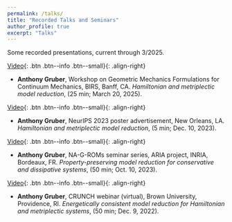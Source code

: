 ```yaml
---
permalink: /talks/
title: "Recorded Talks and Seminars"
author_profile: true
excerpt: "Talks"
---
```


Some recorded presentations, current through 3/2025.

[Video](http://www.birs.ca/events/2025/5-day-workshops/25w5441/videos/watch/202503201558-Gruber.html){: .btn .btn--info .btn--small}{: .align-right}
- **Anthony Gruber**, Workshop on Geometric Mechanics Formulations for Continuum Mechanics, BIRS, Banff, CA. *Hamiltonian and metriplectic model reduction*, (25 min; March 20, 2025).

[Video](https://slideslive.com/39009240/rversible-and-irreversible-bracketbased-dynamics-for-deep-graph-neural-networks?ref=speaker-18597){: .btn .btn--info .btn--small}{: .align-right}
- **Anthony Gruber**, NeurIPS 2023 poster advertisement, New Orleans, LA. *Hamiltonian and metriplectic model reduction*, (5 min; Dec. 10, 2023).

[Video](https://www.youtube.com/watch?v=k-XQqkfPPdc){: .btn .btn--info .btn--small}{: .align-right}
- **Anthony Gruber**, NA-G-ROMs seminar series, ARIA project, INRIA, Bordeaux,
FR. *Property-preserving model reduction for conservative and dissipative systems*, (50 min; Oct. 10, 2023).

[Video](https://www.youtube.com/watch?v=k-XQqkfPPdc){: .btn .btn--info .btn--small}{: .align-right}
- **Anthony Gruber**, CRUNCH webinar (virtual), Brown University, Providence, RI. *Energetically consistent model reduction for Hamiltonian and metriplectic systems*, (50 min; Dec. 9, 2022).


<!-- 
## Invited Presentations  
[Slides](/files/slides/Colloquium_Fall_2021.pdf){: .btn .btn--info .btn--small}{: .align-right}
- **Anthony Gruber**, Colloquium talk, Texas Tech University, Lubbock. *Some nonlinear PDEs in computer graphics and data science*, (50 min; Sep 29, 2021).

[Slides](/files/slides/Cameron.pdf){: .btn .btn--info .btn--small}{: .align-right}
-  **Anthony Gruber**.  Invited Talk, Cameron University Mathematics Seminar Series, Lawton, OK (virtual).  *Calculus for Computer Graphics and Data Science*, (50 min; Oct. 19, 2021).

[Slides](/files/slides/Siam_SEAS.pdf){: .btn .btn--info .btn--small}{: .align-right}
-  **Anthony Gruber**.  Invited Talk, SIAM Southeastern Atlantic Section, special session on Deep Learning Methods for Data Driven Models, Auburn University, Auburn, AL, Sep. 17-18, 2021.  *Convolutional neural networks for data compression and reduced order modeling*, (30 min; Sep. 18, 2021).

[Slides](/files/slides/WSMS_slides.pdf){: .btn .btn--info .btn--small}{: .align-right}
-  **Anthony Gruber**.  Paper presentation, 18th International Conference of Numerical Analysis and Applied Mathematics (virtual), Rhodes, Greece, Sep 17-23, 2020. *Willmore stable minimal surfaces*, (30 min; Sep. 17, 2020).

[Slides](/files/slides/QRDSE_slides.pdf){: .btn .btn--info .btn--small}{: .align-right}
- **Anthony Gruber**.  Paper presentation, 18th International Conference of Numerical Analysis and Applied Mathematics (virtual), Rhodes, Greece, Sep 17-23, 2020.  *Quaternionic remeshing during surface evolution*, (30 min; Sep. 17, 2020).

[Slides](/files/slides/ElPaso2020.pdf){: .btn .btn--info .btn--small}{: .align-right}
- **Anthony Gruber**.  Invited talk, AMS special session 1159, Geometry of Submanifolds and Integrable Systems (virtual), University of Texas at El Paso, Sep 12-13, 2020. *Codazzi tensors with parallel mean curvature*, (25 min; Sep. 12, 2020).

[Slides](/files/slides/colloquium_2020.pdf){: .btn .btn--info .btn--small}{: .align-right}
- **Anthony Gruber**.  Plenarly lecture as early career speaker, 63rd Texas Geometry and Topology Conference (virtual), Texas Tech University, Lubbock, Apr 24-26, 2020.  *Stationary surfaces for curvature functionals*, (50 min; Apr. 23, 2020).

[Slides](/files/slides/ICML_presentation.pdf){: .btn .btn--info .btn--small}{: .align-right}
- Robert A. Bridges (presenter), **Anthony Gruber**, Christopher Felder, Miki Verma, Chelsey Hoff.  Paper presentation, 36th International Conference on Machine Learning, Long Beach, California, June 9-15, 2019.  *Active Manifolds: A non-linear analogue to Active Subspaces*, (June 11, 2019).


## Seminar Talks  
[Slides](/files/slides/AppMath_Seminar_Fall_2021.pdf){: .btn .btn--info .btn--small}{: .align-right}
- **Anthony Gruber**.  Seminar talk, Applied Mathematics group, Texas Tech University, Lubbock.  *Artificial neural networks for dimension reduction and reduced-order modeling*, (50 min; Sep. 30, 2021).

[Slides](/files/slides/appmath_pres.pdf){: .btn .btn--info .btn--small}{: .align-right}
- **Anthony Gruber**.  Seminar talk, Applied Mathematics group, Texas Tech University, Lubbock.  *Computing stationary solutions to p-Willmore flow*, (50 min; Apr. 22, 2020).

[Slides](/files/slides/DD_slides.pdf){: .btn .btn--info .btn--small}{: .align-right}
- **Anthony Gruber**.  Dissertation defense, Texas Tech University, Lubbock.  *Curvature functionals and p-Willmore energy*, (50 min; May 9, 2019).

[Slides](/files/slides/am_seminar.pdf){: .btn .btn--info .btn--small}{: .align-right}
- **Anthony Gruber**.  Seminar talk, Computational and Applied Mathematics group, Oak Ridge National Laboratory, Oak Ridge, Tennessee.  *Active Manifolds: a geometric approach to dimension reduction for sensitivity analysis*, (50 min; Aug. 1, 2018).


## Other  
[Slides](/files/slides/job_talk_2022.pdf){: .btn .btn--info .btn--small}{: .align-right}
- **Anthony Gruber**.  Job talk, various locations.  *Geometric Computing for Modeling and Approximation*, (50 min; 2021-2022). 
-->
